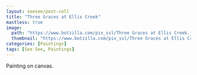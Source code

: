```yaml
---
layout: seesee/post-coll
title: "Three Graces at Ellis Creek"
mastless: true
image:
  path: "https://www.botzilla.com/pix_ssl/Three Graces at Ellis Creek.jpg"
  thumbnail: "https://www.botzilla.com/pix_ssl/Three Graces at Ellis Creek.jpg"
categories: [Paintings]
tags: [See See, Paintings]
---
```


Painting on canvas.




